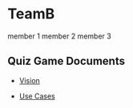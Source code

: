 # TeamB
member 1
member 2
member 3

## Quiz Game Documents 

* [Vision](Vision.md)

* [Use Cases](UseCases.md)
